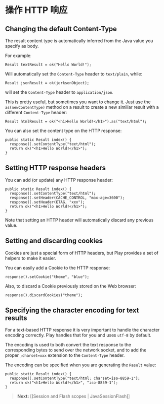 # 操作 HTTP 响应 

## Changing the default Content-Type

The result content type is automatically inferred from the Java value you specify as body.

For example:

```
Result textResult = ok("Hello World!");
```

Will automatically set the `Content-Type` header to `text/plain`, while:

```
Result jsonResult = ok(jerksonObject);
```

will set the `Content-Type` header to `application/json`.

This is pretty useful, but sometimes you want to change it. Just use the `as(newContentType)` method on a result to create a new similiar result with a different `Content-Type` header:

```
Result htmlResult = ok("<h1>Hello World!</h1>").as("text/html");
```

You can also set the content type on the HTTP response:

```
public static Result index() {
  response().setContentType("text/html");
  return ok("<h1>Hello World!</h1>");
}
```

## Setting HTTP response headers

You can add (or update) any HTTP response header:

```
public static Result index() {
  response().setContentType("text/html");
  response().setHeader(CACHE_CONTROL, "max-age=3600");
  response().setHeader(ETAG, "xxx");
  return ok("<h1>Hello World!</h1>");
}
```

Note that setting an HTTP header will automatically discard any previous value.

## Setting and discarding cookies

Cookies are just a special form of HTTP headers, but Play provides a set of helpers to make it easier.

You can easily add a Cookie to the HTTP response:

```
response().setCookie("theme", "blue");
```

Also, to discard a Cookie previously stored on the Web browser:

```
response().discardCookies("theme");
```

## Specifying the character encoding for text results

For a text-based HTTP response it is very important to handle the character encoding correctly. Play handles that for you and uses `utf-8` by default.

The encoding is used to both convert the text response to the corresponding bytes to send over the network socket, and to add the proper `;charset=xxx` extension to the `Content-Type` header.

The encoding can be specified when you are generating the `Result` value:

```
public static Result index() {
  response().setContentType("text/html; charset=iso-8859-1");
  return ok("<h1>Hello World!</h1>", "iso-8859-1");
}
```

> **Next:** [[Session and Flash scopes | JavaSessionFlash]]